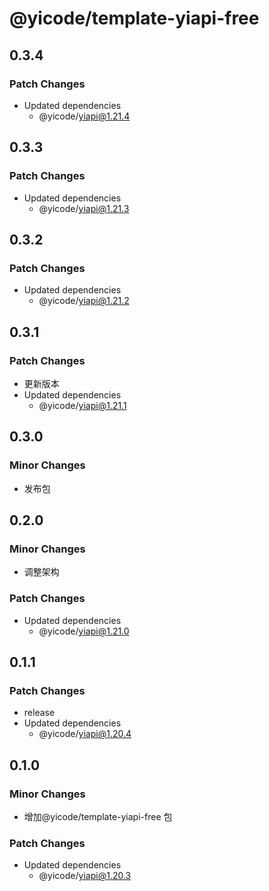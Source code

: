 # @yicode/template-yiapi-free

## 0.3.4

### Patch Changes

-   Updated dependencies
    -   @yicode/yiapi@1.21.4

## 0.3.3

### Patch Changes

-   Updated dependencies
    -   @yicode/yiapi@1.21.3

## 0.3.2

### Patch Changes

-   Updated dependencies
    -   @yicode/yiapi@1.21.2

## 0.3.1

### Patch Changes

-   更新版本
-   Updated dependencies
    -   @yicode/yiapi@1.21.1

## 0.3.0

### Minor Changes

-   发布包

## 0.2.0

### Minor Changes

-   调整架构

### Patch Changes

-   Updated dependencies
    -   @yicode/yiapi@1.21.0

## 0.1.1

### Patch Changes

-   release
-   Updated dependencies
    -   @yicode/yiapi@1.20.4

## 0.1.0

### Minor Changes

-   增加@yicode/template-yiapi-free 包

### Patch Changes

-   Updated dependencies
    -   @yicode/yiapi@1.20.3
